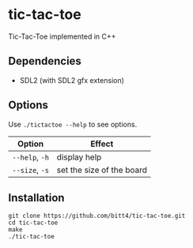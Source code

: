 # tic-tac-toe
Tic-Tac-Toe implemented in C++

## Dependencies
 - SDL2 (with SDL2 gfx extension)

## Options
Use `./tictactoe --help` to see options.

Option          | Effect
--------------- | -------------------------
`--help`, `-h`   | display help
`--size`, `-s`   | set the size of the board

## Installation
```
git clone https://github.com/bitt4/tic-tac-toe.git
cd tic-tac-toe
make
./tic-tac-toe
```